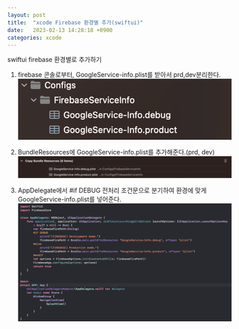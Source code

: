 ```yaml
---
layout: post
title:  "xcode Firebase 환경별 추가(swiftui)"
date:   2023-02-13 14:28:18 +0900
categories: xcode
---
```


swiftui firebase 환경별로 추가하기

1. firebase 콘솔로부터, GoogleService-info.plist를 받아서 prd,dev분리한다.
![dev_prd_set](/assets/images/xcodeFirebase%ED%99%98%EA%B2%BD%EB%B3%84/firebase-dev_prd_set.png)

2. BundleResources에 GoogleService-info.plist를 추가해준다.(prd, dev)
![set_bundle](/assets/images/xcodeFirebase%ED%99%98%EA%B2%BD%EB%B3%84/firebase_info_set_bundle_resource.png)

3. AppDelegate에서 #if DEBUG 전처리 조건문으로 분기하여 환경에 맞게 
GoogleService-info.plist를 넣어준다.
![app_delegate](/assets/images/xcodeFirebase%ED%99%98%EA%B2%BD%EB%B3%84/firebase_add_app_delegate.png)
